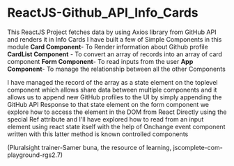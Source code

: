 # ReactJS-Github_API_Info_Cards
This ReactJS Project fetches data by using Axios library from GitHub API and renders it in Info Cards
I have built a few of Simple Components in this module
**Card Component**- To Render information about Github profile
**CardList Component** - To convert an array of records into an array of card component
**Form Component**- To read inputs from the user
**App Component**- To manage the relationship between all the other Components

I have managed the record of the array as a state element on the toplevel component which allows share data between multiple components and it allows us to append new GitHub profiles to the UI by simply appending the GitHub API Response to that state element on the form component we explore how to access the element in the DOM from React Directly using the special Ref attribute and I'll have explored how to read from an input element using react state itself with the help of Onchange event component written with this latter method is known controlled components

(Pluralsight trainer-Samer buna, the resource of learning, jscomplete-com-playground-rgs2.7)
